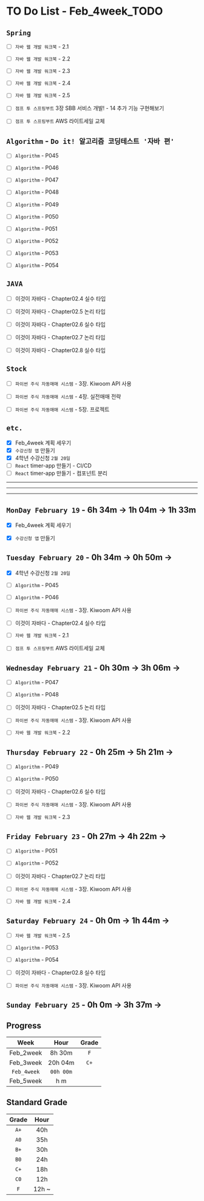 # TO Do List - Feb_4week_TODO


## `Spring`
- [ ] `자바 웹 개발 워크북` - 2.1
- [ ] `자바 웹 개발 워크북` - 2.2
- [ ] `자바 웹 개발 워크북` - 2.3
- [ ] `자바 웹 개발 워크북` - 2.4
- [ ] `자바 웹 개발 워크북` - 2.5 
- [ ] `점프 투 스프링부트` 3장 SBB 서비스 개발! - 14 추가 기능 구현해보기
- [ ] `점프 투 스프링부트` AWS 라이트세일 교체


## `Algorithm` - `Do it! 알고리즘 코딩테스트 '자바 편'`
- [ ] `Algorithm` - P045
- [ ] `Algorithm` - P046
- [ ] `Algorithm` - P047
- [ ] `Algorithm` - P048
- [ ] `Algorithm` - P049
- [ ] `Algorithm` - P050
- [ ] `Algorithm` - P051
- [ ] `Algorithm` - P052
- [ ] `Algorithm` - P053
- [ ] `Algorithm` - P054


## `JAVA`
- [ ] 이것이 자바다 - Chapter02.4 실수 타입
- [ ] 이것이 자바다 - Chapter02.5 논리 타입
- [ ] 이것이 자바다 - Chapter02.6 실수 타입
- [ ] 이것이 자바다 - Chapter02.7 논리 타입
- [ ] 이것이 자바다 - Chapter02.8 실수 타입


## `Stock`
- [ ] `파이썬 주식 자동매매 시스템` - 3장. Kiwoom API 사용
- [ ] `파이썬 주식 자동매매 시스템` - 4장. 실전매매 전략
- [ ] `파이썬 주식 자동매매 시스템` - 5장. 프로젝트



## `etc.`
- [x] Feb_4week 계획 세우기
- [x] `수강신청 앱` 만들기
- [x] 4학년 수강신청 `2월 20일`
- [ ] `React` timer-app 만들기 - CI/CD
- [ ] `React` timer-app 만들기 - 컴포넌트 분리

---
---
---

## `MonDay February 19` - 6h 34m -> 1h 04m -> 1h 33m
- [x] Feb_4week 계획 세우기
- [x] `수강신청 앱` 만들기


## `Tuesday February 20` - 0h 34m -> 0h 50m -> 
- [x] 4학년 수강신청 `2월 20일`
- [ ] `Algorithm` - P045
- [ ] `Algorithm` - P046
- [ ] `파이썬 주식 자동매매 시스템` - 3장. Kiwoom API 사용
- [ ] 이것이 자바다 - Chapter02.4 실수 타입
- [ ] `자바 웹 개발 워크북` - 2.1
- [ ] `점프 투 스프링부트` AWS 라이트세일 교체


## `Wednesday February 21` - 0h 30m -> 3h 06m -> 
- [ ] `Algorithm` - P047
- [ ] `Algorithm` - P048
- [ ] 이것이 자바다 - Chapter02.5 논리 타입
- [ ] `파이썬 주식 자동매매 시스템` - 3장. Kiwoom API 사용
- [ ] `자바 웹 개발 워크북` - 2.2



## `Thursday February 22` - 0h 25m -> 5h 21m -> 
- [ ] `Algorithm` - P049
- [ ] `Algorithm` - P050
- [ ] 이것이 자바다 - Chapter02.6 실수 타입
- [ ] `파이썬 주식 자동매매 시스템` - 3장. Kiwoom API 사용
- [ ] `자바 웹 개발 워크북` - 2.3



## `Friday February 23` - 0h 27m -> 4h 22m ->
- [ ] `Algorithm` - P051
- [ ] `Algorithm` - P052
- [ ] 이것이 자바다 - Chapter02.7 논리 타입
- [ ] `파이썬 주식 자동매매 시스템` - 3장. Kiwoom API 사용
- [ ] `자바 웹 개발 워크북` - 2.4


## `Saturday February 24` - 0h 0m -> 1h 44m ->
- [ ] `자바 웹 개발 워크북` - 2.5 
- [ ] `Algorithm` - P053
- [ ] `Algorithm` - P054
- [ ] 이것이 자바다 - Chapter02.8 실수 타입
- [ ] `파이썬 주식 자동매매 시스템` - 3장. Kiwoom API 사용



## `Sunday February 25` - 0h 0m -> 3h 37m ->



## Progress
| Week | Hour | Grade |
|:---:|:---:|:---:|
|Feb_2week|8h 30m|`F`|
|Feb_3week|20h 04m|`C+`|
|`Feb_4week`|`00h 00m`||
|Feb_5week|h m||


## Standard Grade
| Grade | Hour |
|:---:|:---:|
|`A+`|40h|
|`A0`|35h|
|`B+`|30h|
|`B0`|24h|
|`C+`|18h|
|`C0`|12h|
|`F`|12h ~|
